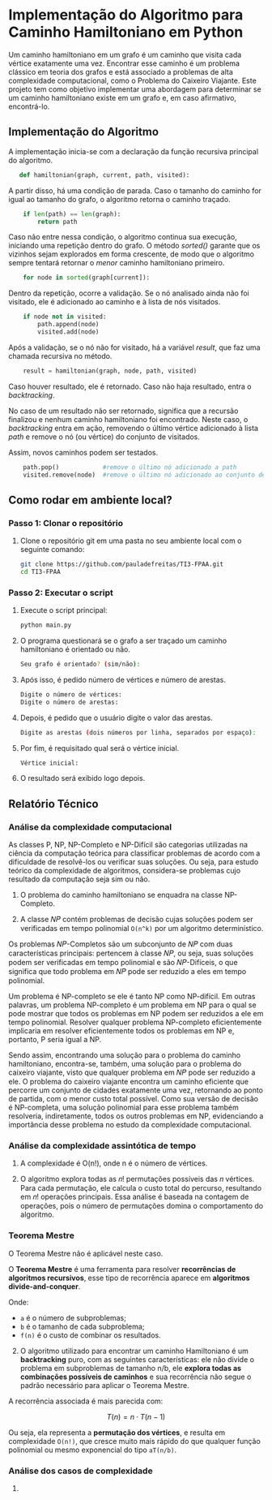 # Implementação do Algoritmo para Caminho Hamiltoniano em Python

Um caminho hamiltoniano em um grafo é um caminho que visita cada vértice exatamente uma vez. Encontrar esse caminho é um problema clássico em teoria dos grafos e está associado a problemas de alta complexidade computacional, como o Problema do Caixeiro Viajante. Este projeto tem como objetivo implementar uma abordagem para determinar se um caminho hamiltoniano existe em um grafo e, em caso afirmativo, encontrá-lo.

## Implementação do Algoritmo

A implementação inicia-se com a declaração da função recursiva principal do algoritmo.

```python
   def hamiltonian(graph, current, path, visited):
```

A partir disso, há uma condição de parada. Caso o tamanho do caminho for igual ao tamanho do grafo, o algoritmo retorna o caminho traçado.

```python
    if len(path) == len(graph):
        return path
```

Caso não entre nessa condição, o algoritmo continua sua execução, iniciando uma repetição dentro do grafo. O método _sorted()_ garante que os vizinhos sejam explorados em forma crescente, de modo que o algoritmo sempre tentará retornar o _menor_ caminho hamiltoniano primeiro.

```python
    for node in sorted(graph[current]):
```

Dentro da repetição, ocorre a validação. Se o nó analisado ainda não foi visitado, ele é adicionado ao caminho e à lista de nós visitados.

```python
    if node not in visited:
        path.append(node)
        visited.add(node)
```

Após a validação, se o nó não for visitado, há a variável _result_, que faz uma chamada recursiva no método.

```python
    result = hamiltonian(graph, node, path, visited)
```

Caso houver resultado, ele é retornado. Caso não haja resultado, entra o _backtracking_.

No caso de um resultado não ser retornado, significa que a recursão finalizou e nenhum caminho hamiltoniano foi encontrado. Neste caso, o _backtracking_ entra em ação, removendo o último vértice adicionado à lista _path_ e remove o nó (ou vértice) do conjunto de visitados.

Assim, novos caminhos podem ser testados.

```python
    path.pop()            #remove o último nó adicionado a path
    visited.remove(node)  #remove o último nó adicionado ao conjunto de visitados
```

## Como rodar em ambiente local?

### Passo 1: Clonar o repositório

1. Clone o repositório git em uma pasta no seu ambiente local com o seguinte comando:

   ```bash
   git clone https://github.com/pauladefreitas/TI3-FPAA.git
   cd TI3-FPAA
   ```

### Passo 2: Executar o script

1. Execute o script principal:

   ```bash
   python main.py
   ```

2. O programa questionará se o grafo a ser traçado um caminho hamiltoniano é orientado ou não.

   ```bash
   Seu grafo é orientado? (sim/não):
   ```

3. Após isso, é pedido número de vértices e número de arestas.

   ```bash
   Digite o número de vértices:
   Digite o número de arestas:
   ```

4. Depois, é pedido que o usuário digite o valor das arestas.

   ```bash
   Digite as arestas (dois números por linha, separados por espaço):
   ```

5. Por fim, é requisitado qual será o vértice inicial.

   ```bash
   Vértice inicial:
   ```

6. O resultado será exibido logo depois.

## Relatório Técnico

### Análise da complexidade computacional

As classes P, NP, NP-Completo e NP-Difícil são categorias utilizadas na ciência da computação teórica para classificar problemas de acordo com a dificuldade de resolvê-los ou verificar suas soluções. Ou seja, para estudo teórico da complexidade de algoritmos, considera-se problemas cujo resultado da computação seja sim ou não.

1. O problema do caminho hamiltoniano se enquadra na classe NP-Completo.

2. A classe 𝑁𝑃 contém problemas de decisão cujas soluções podem ser verificadas em tempo polinomial `O(n^k)` por um algoritmo determinístico.

Os problemas 𝑁𝑃-Completos são um subconjunto de 𝑁𝑃 com duas características principais: pertencem à classe 𝑁𝑃, ou seja, suas soluções podem ser verificadas em tempo polinomial e são 𝑁𝑃-Difíceis, o que significa que todo problema em 𝑁𝑃 pode ser reduzido a eles em tempo polinomial.

Um problema é NP-completo se ele é tanto NP como NP-difícil. Em outras palavras, um problema NP-completo é um problema em NP para o qual se pode mostrar que todos os problemas em NP podem ser reduzidos a ele em tempo polinomial. Resolver qualquer problema NP-completo eficientemente implicaria em resolver eficientemente todos os problemas em NP e, portanto, P seria igual a NP.

Sendo assim, encontrando uma solução para o problema do caminho hamiltoniano, encontra-se, também, uma solução para o problema do caixeiro viajante, visto que qualquer problema em 𝑁𝑃 pode ser reduzido a ele. O problema do caixeiro viajante encontra um caminho eficiente que percorre um conjunto de cidades exatamente uma vez, retornando ao ponto de partida, com o menor custo total possível. Como sua versão de decisão é NP-completa, uma solução polinomial para esse problema também resolveria, indiretamente, todos os outros problemas em NP, evidenciando a importância desse problema no estudo da complexidade computacional.

### Análise da complexidade assintótica de tempo

1. A complexidade é O(n!), onde n é o número de vértices.

2. O algoritmo explora todas as 𝑛! permutações possíveis das 𝑛 vértices. Para cada permutação, ele calcula o custo total do percurso, resultando em 𝑛! operações principais. Essa análise é baseada na contagem de operações, pois o número de permutações domina o comportamento do algoritmo.

### Teorema Mestre

O Teorema Mestre não é aplicável neste caso.

O **Teorema Mestre** é uma ferramenta para resolver **recorrências de algoritmos recursivos**, esse tipo de recorrência aparece em **algoritmos divide-and-conquer**.

Onde:
- `a` é o número de subproblemas;
- `b` é o tamanho de cada subproblema;
- `f(n)` é o custo de combinar os resultados.

2. O algoritmo utilizado para encontrar um caminho Hamiltoniano é um **backtracking** puro, com as seguintes características: ele não divide o problema em subproblemas de tamanho n/b, ele **explora todas as combinações possíveis de caminhos** e sua recorrência não segue o padrão necessário para aplicar o Teorema Mestre.

A recorrência associada é mais parecida com:

$$
T(n) = n \cdot T(n - 1)
$$

Ou seja, ela representa a **permutação dos vértices**, e resulta em complexidade `O(n!)`, que cresce muito mais rápido do que qualquer função polinomial ou mesmo exponencial do tipo `aT(n/b)`.

### Análise dos casos de complexidade

1. 